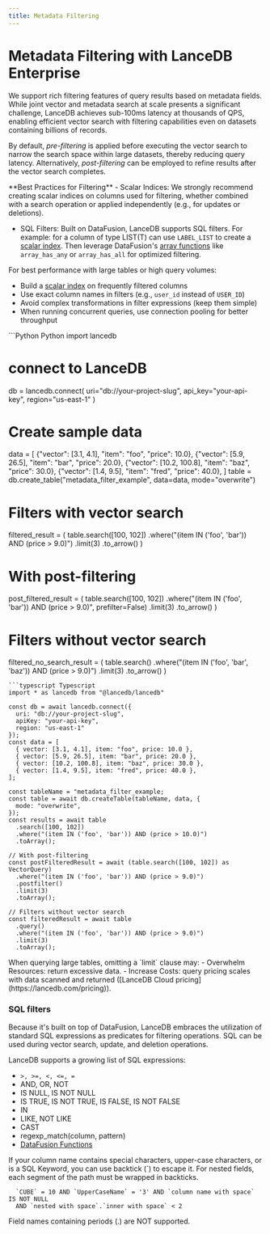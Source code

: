 ```yaml
---
title: Metadata Filtering
---
```


# Metadata Filtering with LanceDB Enterprise

We support rich filtering features of query results based on metadata fields. 
While joint vector and metadata search at scale presents a significant challenge, 
LanceDB achieves sub-100ms latency at thousands of QPS, enabling efficient vector search 
with filtering capabilities even on datasets containing billions of records. 

By default, _pre-filtering_ is applied before executing the vector search to 
narrow the search space within large datasets, thereby reducing query latency. 
Alternatively, _post-filtering_ can be employed to refine results after the 
vector search completes.

<Tip>
**Best Practices for Filtering**
- Scalar Indices: We strongly recommend creating scalar indices on 
columns used for filtering, whether combined with a search operation 
or applied independently (e.g., for updates or deletions).

- SQL Filters: Built on DataFusion, LanceDB supports SQL filters. 
For example: for a column of type LIST(T) can use `LABEL_LIST` to 
create a [scalar index](../guides/build-index.md#scalar-index). Then leverage DataFusion's 
[array functions](https://datafusion.apache.org/user-guide/sql/scalar_functions.html#array-functions) 
like `array_has_any` or `array_has_all` for optimized filtering.

For best performance with large tables or high query volumes:

- Build a [scalar index](../guides/build-index.md#scalar-index) on frequently filtered columns
- Use exact column names in filters (e.g., `user_id` instead of `USER_ID`)
- Avoid complex transformations in filter expressions (keep them simple)
- When running concurrent queries, use connection pooling for better throughput
</Tip>


<CodeGroup>
```Python Python
import lancedb

# connect to LanceDB
db = lancedb.connect(
  uri="db://your-project-slug",
  api_key="your-api-key",
  region="us-east-1"
)
# Create sample data
data = [
    {"vector": [3.1, 4.1], "item": "foo", "price": 10.0},
    {"vector": [5.9, 26.5], "item": "bar", "price": 20.0},
    {"vector": [10.2, 100.8], "item": "baz", "price": 30.0},
    {"vector": [1.4, 9.5], "item": "fred", "price": 40.0},
]
table = db.create_table("metadata_filter_example", data=data, mode="overwrite")

#  Filters with vector search
filtered_result = (
    table.search([100, 102])
    .where("(item IN ('foo', 'bar')) AND (price > 9.0)")
    .limit(3)
    .to_arrow()
)

# With post-filtering
post_filtered_result = (
    table.search([100, 102])
    .where("(item IN ('foo', 'bar')) AND (price > 9.0)", prefilter=False)
    .limit(3)
    .to_arrow()
)

# Filters without vector search
filtered_no_search_result = (
    table.search()
    .where("(item IN ('foo', 'bar', 'baz')) AND (price > 9.0)")
    .limit(3)
    .to_arrow()
)
```
```typescript Typescript
import * as lancedb from "@lancedb/lancedb"

const db = await lancedb.connect({
  uri: "db://your-project-slug",
  apiKey: "your-api-key",
  region: "us-east-1"
});
const data = [
  { vector: [3.1, 4.1], item: "foo", price: 10.0 },
  { vector: [5.9, 26.5], item: "bar", price: 20.0 },
  { vector: [10.2, 100.8], item: "baz", price: 30.0 },
  { vector: [1.4, 9.5], item: "fred", price: 40.0 },
];

const tableName = "metadata_filter_example;
const table = await db.createTable(tableName, data, {
  mode: "overwrite",
});
const results = await table
  .search([100, 102])
  .where("(item IN ('foo', 'bar')) AND (price > 10.0)")
  .toArray();

// With post-filtering
const postFilteredResult = await (table.search([100, 102]) as VectorQuery)
  .where("(item IN ('foo', 'bar')) AND (price > 9.0)")
  .postfilter()
  .limit(3)
  .toArray();

// Filters without vector search
const filteredResult = await table
  .query()
  .where("(item IN ('foo', 'bar')) AND (price > 9.0)")
  .limit(3)
  .toArray();
```
</CodeGroup>

<Warning>
  When querying large tables, omitting a `limit` clause may:
  - Overwhelm Resources: return excessive data.
  - Increase Costs: query pricing scales with data scanned and returned ([LanceDB Cloud pricing](https://lancedb.com/pricing)).
</Warning>

### SQL filters
Because it's built on top of DataFusion, LanceDB embraces the 
utilization of standard SQL expressions as predicates for 
filtering operations. SQL can be used during vector search, 
update, and deletion operations.

LanceDB supports a growing list of SQL expressions:
- `>, >=, <, <=, =`
- AND, OR, NOT
- IS NULL, IS NOT NULL
- IS TRUE, IS NOT TRUE, IS FALSE, IS NOT FALSE
- IN
- LIKE, NOT LIKE
- CAST
- regexp_match(column, pattern)
- [DataFusion Functions](https://datafusion.apache.org/user-guide/sql/scalar_functions.html)

If your column name contains special characters, upper-case characters, 
or is a SQL Keyword, you can use backtick (`) to escape it. 
For nested fields, each segment of the path must be wrapped in 
backticks.

```script SQL
  `CUBE` = 10 AND `UpperCaseName` = '3' AND `column name with space` IS NOT NULL
  AND `nested with space`.`inner with space` < 2
```
<Warning>
  Field names containing periods (.) are NOT supported.
</Warning>